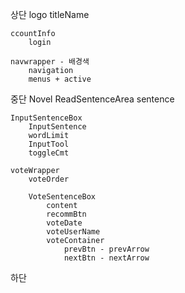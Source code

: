 상단 
    logo 
        titleName

    ccountInfo
        login

    navwrapper - 배경색
        navigation
        menus + active

중단 
    Novel ReadSentenceArea 
        sentence

    InputSentenceBox
        InputSentence
        wordLimit
        InputTool
        toggleCmt

    voteWrapper
        voteOrder

        VoteSentenceBox
            content
            recommBtn
            voteDate
            voteUserName
            voteContainer
                prevBtn - prevArrow
                nextBtn - nextArrow

하단
